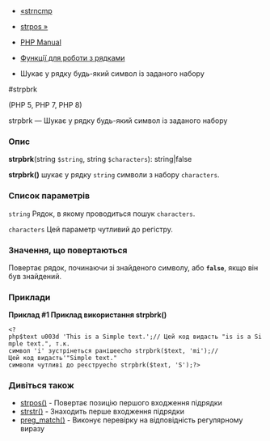 - [«strncmp](function.strncmp.md)
- [strpos »](function.strpos.md)

- [PHP Manual](index.md)
- [Функції для роботи з рядками](ref.strings.md)
- Шукає у рядку будь-який символ із заданого набору

#strpbrk

(PHP 5, PHP 7, PHP 8)

strpbrk — Шукає у рядку будь-який символ із заданого набору

### Опис

**strpbrk**(string `$string`, string `$characters`): string\|false

**strpbrk()** шукає у рядку `string` символи з набору `characters`.

### Список параметрів

`string`
Рядок, в якому проводиться пошук `characters`.

`characters`
Цей параметр чутливий до регістру.

### Значення, що повертаються

Повертає рядок, починаючи зі знайденого символу, або **`false`**, якщо
він був знайдений.

### Приклади

**Приклад #1 Приклад використання **strpbrk()****

` <?php$text u003d 'This is a Simple text.';// Цей код видасть "is is a Simple text.", т.к. символ 'i' зустрінеться ранішеecho strpbrk($text, 'mi');//Цей код видасть'"Simple text." символи чутливі до реєструecho strpbrk($text, 'S');?> `

### Дивіться також

- [strpos()](function.strpos.md) - Повертає позицію першого
входження підрядки
- [strstr()](function.strstr.md) - Знаходить перше входження
підрядки
- [preg_match()](function.preg-match.md) - Виконує перевірку на
відповідність регулярному виразу
